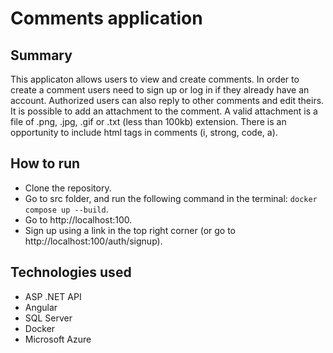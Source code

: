 # Comments application

## Summary

This applicaton allows users to view and create comments. In order to create a comment users need to sign up or log in if they already have an account. Authorized users can also reply to other comments and edit theirs. It is possible to add an attachment to the comment. A valid attachment is a file of .png, .jpg, .gif or .txt (less than 100kb) extension. There is an opportunity to include html tags in comments (i, strong, code, a).


## How to run

- Clone the repository.
- Go to src folder, and run the following command in the terminal:
  ``docker compose up --build``.
- Go to http://localhost:100.
- Sign up using a link in the top right corner (or go to http://localhost:100/auth/signup).

## Technologies used

- ASP .NET API
- Angular
- SQL Server
- Docker
- Microsoft Azure
